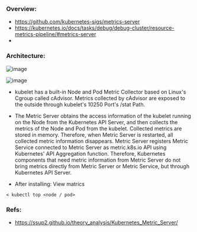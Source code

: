### Overview:
- https://github.com/kubernetes-sigs/metrics-server
- https://kubernetes.io/docs/tasks/debug/debug-cluster/resource-metrics-pipeline/#metrics-server
- 
### Architecture:
![image](https://github.com/shamimice03/kubernetes-hands-on/assets/19708705/51ed413c-2970-43bf-a800-c30e037ab79a)

![image](https://github.com/shamimice03/kubernetes-hands-on/assets/19708705/8a3574e9-a4cd-450d-b30b-be87f9096847)

- kubelet has a built-in Node and Pod Metric Collector based on Linux's Cgroup called cAdvisor. 
Metrics collected by cAdvisor are exposed to the outside through kubelet's 10250 Port's /stat Path.

- The Metric Server obtains the access information of the kubelet running on the Node from the Kubernetes API Server, 
and then collects the metrics of the Node and Pod from the kubelet. Collected metrics are stored in memory. 
Therefore, when Metric Server is restarted, all collected metric information disappears.
Metric Server registers Metric Service connected to Metric Server as metric.k8s.io API using Kubernetes' API Aggregation function. 
Therefore, Kubernetes components that need metric information from Metric Server do not bring metrics directly from Metric Server or Metric Service, but through Kubernetes API Server.

- After installing: View matrics
```
< kubectl top <node / pod>
```

### Refs:
- https://ssup2.github.io/theory_analysis/Kubernetes_Metric_Server/
